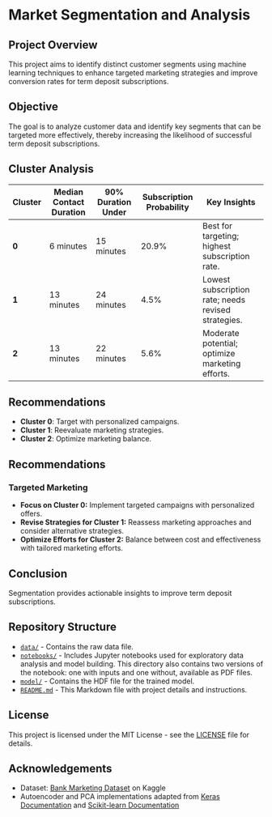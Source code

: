 # Market Segmentation and Analysis

## **Project Overview**
This project aims to identify distinct customer segments using machine learning techniques to enhance targeted marketing strategies and improve conversion rates for term deposit subscriptions.

## **Objective**
The goal is to analyze customer data and identify key segments that can be targeted more effectively, thereby increasing the likelihood of successful term deposit subscriptions.

## **Cluster Analysis**

|**Cluster**|**Median Contact Duration**|**90% Duration Under**| **Subscription Probability** | **Key Insights**|
|-----------|---------------------------|----------------------|------------------------------|-----------------|
| **0**|6 minutes|15 minutes|20.9%|Best for targeting; highest subscription rate.|
| **1**|13 minutes|24 minutes|4.5%|Lowest subscription rate; needs revised strategies.|
| **2**|13 minutes|22 minutes|5.6%|Moderate potential; optimize marketing efforts.|

## **Recommendations**
- **Cluster 0**: Target with personalized campaigns.
- **Cluster 1**: Reevaluate marketing strategies.
- **Cluster 2**: Optimize marketing balance.

## **Recommendations**

### **Targeted Marketing**
- **Focus on Cluster 0:** Implement targeted campaigns with personalized offers.
- **Revise Strategies for Cluster 1:** Reassess marketing approaches and consider alternative strategies.
- **Optimize Efforts for Cluster 2:** Balance between cost and effectiveness with tailored marketing efforts.

## **Conclusion**
Segmentation provides actionable insights to improve term deposit subscriptions.

## **Repository Structure**
- [`data/`](bank-additional-full.csv) - Contains the raw data file.
- [`notebooks/`](Market_Segmentation.ipynb) - Includes Jupyter notebooks used for exploratory data analysis and model building. This directory also contains two versions of the notebook: one with inputs and one without, available as PDF files.
- [`model/`](model.h5) - Contains the HDF file for the trained model.
- [`README.md`](README.md) - This Markdown file with project details and instructions.

## **License**
This project is licensed under the MIT License - see the [LICENSE](LICENSE) file for details.

## **Acknowledgements**
- Dataset: [Bank Marketing Dataset](https://www.kaggle.com/datasets/henriqueyamahata/bank-marketing) on Kaggle
- Autoencoder and PCA implementations adapted from [Keras Documentation](https://keras.io/) and [Scikit-learn Documentation](https://scikit-learn.org/stable/)
